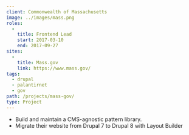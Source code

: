 ```yaml
---
client: Commonwealth of Massachusetts
image: ../images/mass.png
roles: 
  - 
    title: Frontend Lead
    start: 2017-03-10
    end: 2017-09-27
sites: 
  - 
    title: Mass.gov
    link: https://www.mass.gov/
tags:
  - drupal
  - palantirnet
  - gov
path: /projects/mass-gov/
type: Project
---
```


* Build and maintain a CMS-agnostic pattern library.
* Migrate their website from Drupal 7 to Drupal 8 with Layout Builder